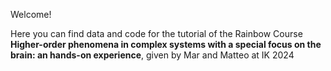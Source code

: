 Welcome! 

Here you can find data and code for the tutorial of the Rainbow Course $\textbf{Higher-order phenomena in complex systems with a special focus on the brain: an hands-on experience}$, given by  Mar and Matteo at IK 2024

